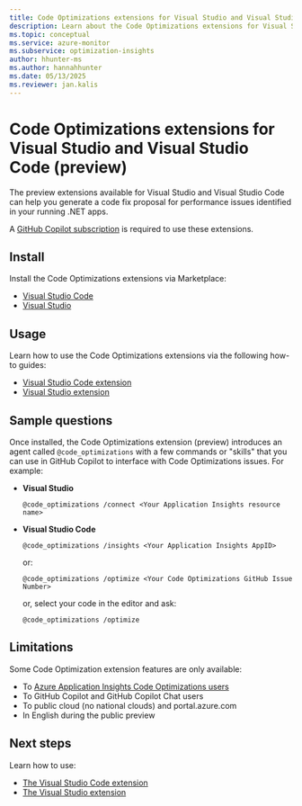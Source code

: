 ```yaml
---
title: Code Optimizations extensions for Visual Studio and Visual Studio Code (preview)
description: Learn about the Code Optimizations extensions for Visual Studio and Visual Studio Code.
ms.topic: conceptual
ms.service: azure-monitor
ms.subservice: optimization-insights
author: hhunter-ms
ms.author: hannahhunter
ms.date: 05/13/2025
ms.reviewer: jan.kalis
---
```


# Code Optimizations extensions for Visual Studio and Visual Studio Code (preview)

The preview extensions available for Visual Studio and Visual Studio Code can help you generate a code fix proposal for performance issues identified in your running .NET apps. 

A [GitHub Copilot subscription](https://docs.github.com/en/copilot/about-github-copilot/subscription-plans-for-github-copilot) is required to use these extensions.

## Install

Install the Code Optimizations extensions via Marketplace:

* [Visual Studio Code](https://aka.ms/CodeOptimizations/VSCode/Marketplace)
* [Visual Studio](https://aka.ms/CodeOptimizations/VS/Marketplace)

## Usage

Learn how to use the Code Optimizations extensions via the following how-to guides:

* [Visual Studio Code extension](code-optimizations-vscode-extension.md)
* [Visual Studio extension](code-optimizations-vs-extension.md)

## Sample questions

Once installed, the Code Optimizations extension (preview) introduces an agent called `@code_optimizations` with a few commands or "skills" that you can use in GitHub Copilot to interface with Code Optimizations issues. For example:

* **Visual Studio**

    ```
    @code_optimizations /connect <Your Application Insights resource name>
    ```
 
* **Visual Studio Code**

    ```
    @code_optimizations /insights <Your Application Insights AppID>
    ```

    or:
    
    ```
    @code_optimizations /optimize <Your Code Optimizations GitHub Issue Number>
    ```

    or, select your code in the editor and ask:
    
    ```
    @code_optimizations /optimize
    ```

## Limitations

Some Code Optimization extension features are only available:

* To [Azure Application Insights Code Optimizations users](code-optimizations-profiler-overview.md)
* To GitHub Copilot and GitHub Copilot Chat users
* To public cloud (no national clouds) and portal.azure.com
* In English during the public preview

## Next steps

Learn how to use:

* [The Visual Studio Code extension](code-optimizations-vscode-extension.md)
* [The Visual Studio extension](code-optimizations-vs-extension.md)
